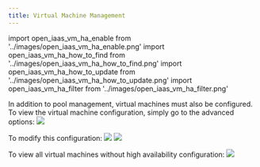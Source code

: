 ```yaml
---
title: Virtual Machine Management
---
```

import open_iaas_vm_ha_enable from '../images/open_iaas_vm_ha_enable.png'
import open_iaas_vm_ha_how_to_find from '../images/open_iaas_vm_ha_how_to_find.png'
import open_iaas_vm_ha_how_to_update from '../images/open_iaas_vm_ha_how_to_update.png'
import open_iaas_vm_ha_filter from '../images/open_iaas_vm_ha_filter.png'

In addition to pool management, virtual machines must also be configured.
To view the virtual machine configuration, simply go to the advanced options:
<img src={open_iaas_vm_ha_how_to_find} />

To modify this configuration:
<img src={open_iaas_vm_ha_how_to_update} />
<img src={open_iaas_vm_ha_enable} />

To view all virtual machines without high availability configuration:
<img src={open_iaas_vm_ha_filter} />
